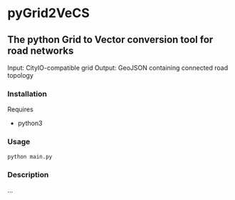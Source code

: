 # pyGrid2VeCS
## The python Grid to Vector conversion tool for road networks

Input: CityIO-compatible grid
Output: GeoJSON containing connected road topology

### Installation

Requires
* python3


### Usage

```python main.py```


### Description

...